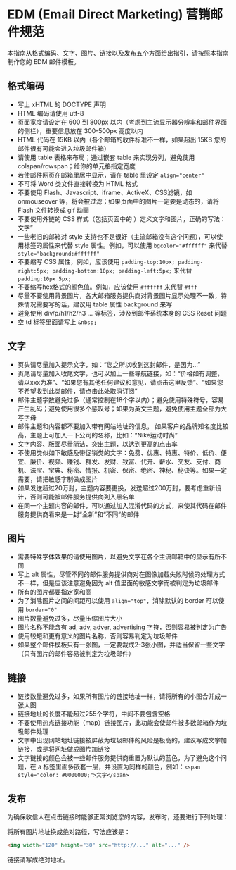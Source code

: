 # EDM (Email Direct Marketing) 营销邮件规范

本指南从格式编码、文字、图片、链接以及发布五个方面给出指引，请按照本指南制作您的 EDM 邮件模板。

## 格式编码

* 写上 xHTML 的 DOCTYPE 声明
* HTML 编码请使用 utf-8
* 页面宽度请设定在 600 到 800px 以内（考虑到主流显示器分辨率和邮件界面的侧栏），重要信息放在 300-500px 高度以内
* HTML 代码在 15KB 以内（各个邮箱的收件标准不一样，如果超出 15KB 您的邮件很有可能会进入垃圾邮件箱）
* 请使用 table 表格来布局；通过嵌套 table 来实现分列，避免使用 colspan/rowspan；给你的单元格指定宽度
* 若使邮件网页在邮箱里居中显示，请在 table 里设定 `align="center"`
* 不可将 Word 类文件直接转换为 HTML 格式
* 不要使用 Flash、Javascript、iframe、ActiveX、CSS滤镜，如 onmouseover 等，将会被过滤；如果页面中的图片一定要是动态的，请将 Flash 文件转换成 gif 动画
* 不要使用外链的 CSS 样式（包括页面中的 <style></style> ）定义文字和图片，正确的写法：文字”
* 一些老旧的邮箱对 style 支持也不是很好（主流邮箱没有这个问题），可以使用标签的属性来代替 style 属性。例如，可以使用 `bgcolor="#ffffff"` 来代替 `style="background:#ffffff"`
* 不要缩写 CSS 属性，例如，应该使用 `padding-top:10px; padding-right:5px; padding-bottom:10px; padding-left:5px;` 来代替 `padding:10px 5px;`
* 不要缩写hex格式的颜色值。例如，应该使用 `#ffffff` 来代替 `#fff`
* 尽量不要使用背景图片，各大邮箱服务提供商对背景图片显示处理不一致，特殊情况需要写的话，建议用 table 属性 background 来写
* 避免使用 div/p/h1/h2/h3 … 等标签，涉及到邮件系统本身的 CSS Reset 问题
* 空 td 标签里面请写上 `&nbsp;`

## 文字

* 页头请尽量加入提示文字，如：“您之所以收到这封邮件，是因为…”
* 页尾请尽量加入收尾文字，也可以加上一些导航链接，如：“价格如有调整，请以xxx为准”、“如果您有其他任何建议和意见，请点击这里反馈”、“如果您不希望收到此类邮件，请点击此处取消订阅”
* 邮件主题字数避免过多（通常控制在18个字以内）；避免使用特殊符号，容易产生乱码；避免使用很多个感叹号；如果为英文主题，避免使用主题全部为大写字母
* 邮件主题和内容都不要加入带有网站地址的信息， 如果客户的品牌知名度比较高，主题上可加入一下公司的名称，比如：“Nike运动时尚”
* 文字内容、版面尽量简洁，突出主题，以达到更高的点击率
* 不使用类似如下敏感及带促销类的文字：免费、优惠、特惠、特价、低价、便宜、廉价、视频、赚钱、群发、发财、致富、代开、薪水、交友、支付、商机、法宝、宝典、秘密、情报、机密、保密、绝密、神秘、秘诀等。如果一定需要，请把敏感字制做成图片
* 如果发送超过20万封，主题内容要更换，发送超过200万封，要考虑重新设计，否则可能被邮件服务提供商列入黑名单
* 在同一个主题内容的邮件，可以通过加入混淆代码的方式，来使其代码在邮件服务提供商看来是一封“全新”和“不同”的邮件

## 图片

* 需要特殊字体效果的请使用图片，以避免文字在各个主流邮箱中的显示有所不同
* 写上 alt 属性，尽管不同的邮件服务提供商对在图像加载失败时候的处理方式不一样，但是应该注意避免因为 alt 值里面的敏感文字而被判定为垃圾邮件
* 所有的图片都要指定宽和高
* 为了消除图片之间的间距可以使用 `align="top"`，消除默认的 border 可以使用 `border="0"`
* 图片数量避免过多，尽量压缩图片大小
* 图片名称不能含有 ad, adv, adver, advertising 字符，否则容易被判定为广告
* 使用较短和更有意义的图片名称，否则容易判定为垃圾邮件
* 如果整个邮件模板只有一张图，一定要裁成2-3张小图，并适当保留一些文字（只有图片的邮件容易被判定为垃圾邮件）

## 链接

* 链接数量避免过多，如果所有图片的链接地址一样，请将所有的小图合并成一张大图
* 链接地址的长度不能超过255个字符，中间不要包含空格
* 不要使用热点链接功能（map）链接图片，此功能会使邮件被多数邮箱作为垃圾邮件处理
* 文字中出现网站地址链接被屏蔽为垃圾邮件的风险是极高的，建议写成文字加链接，或是将网址做成图片加链接
* 文字链接的颜色会被一些邮件服务提供商重置为默认的蓝色，为了避免这个问题，在 a 标签里面多嵌套一层，并设置为同样的颜色，例如：`<span style="color: #0000000;">文字</span>`

## 发布

为确保收信人在点击链接时能够正常浏览您的内容，发布时，还要进行下列处理：

将所有图片地址换成绝对路径，写法应该是：

```html
<img width="120" height="30" src="http://..." alt="..." />
```

链接请写成绝对地址。


